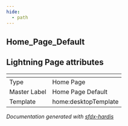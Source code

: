 ```yaml
---
hide:
  - path
---
```


## Home_Page_Default

## Lightning Page attributes

|<!-- -->|<!-- -->|
|:---|:---|
|Type| Home Page|
|Master Label|Home Page Default|
|Template|home:desktopTemplate|




<!-- Page description -->


_Documentation generated with [sfdx-hardis](https://sfdx-hardis.cloudity.com)_

